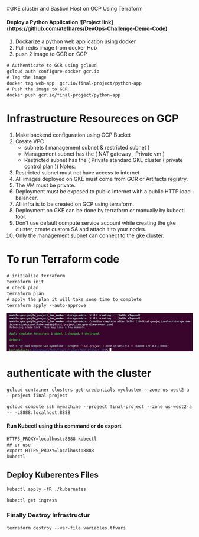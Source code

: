 #GKE cluster and Bastion Host on GCP Using Terraform
#### Deploy a Python Application ![Project link] (https://github.com/atefhares/DevOps-Challenge-Demo-Code)
1. Dockarize a python web application using docker
2. Pull redis image from docker Hub 
3. push 2 image to GCR on GCP
```
# Authenticate to GCR using gcloud
gcloud auth configure-docker gcr.io
# Tag the image 
docker tag web-app  gcr.io/final-project/python-app
# Push the image to GCR
docker push gcr.io/final-project/python-app

```
# Infrastructure Resoureces on GCP
1. Make backend configuration using GCP Bucket
2. Create VPC
	* subnets ( management subnet & restricted subnet )
	* Management subnet has the ( NAT gateway , Private vm )
	* Restricted subnet has the ( Private standard GKE cluster ( private control plan ))
Notes:
1. Restricted subnet must not have access to internet
2. All images deployed on GKE must come from GCR or Artifacts registry.
3. The VM must be private.
4. Deployment must be exposed to public internet with a public HTTP load balancer.
5. All infra is to be created on GCP using terraform.
6. Deployment on GKE can be done by terraform or manually by kubectl tool.
7. Don’t use default compute service account while creating the gke cluster, create
custom SA and attach it to your nodes.
8. Only the management subnet can connect to the gke cluster.

# To run Terraform code
```
# initialize terraform
terraform init
# check plan
terraform plan 
# apply the plan it will take some time to complete 
terraform apply --auto-approve
```
  <img  src="prove.png">

# authenticate with the cluster
```
gcloud container clusters get-credentials mycluster --zone us-west2-a --project final-project
```
```
gcloud compute ssh mymachine --project final-project --zone us-west2-a -- -L8888:localhost:8888
```
#### Run Kubectl using this command or do export
```
HTTPS_PROXY=localhost:8888 kubectl
## or use 
export HTTPS_PROXY=localhost:8888
kubectl
```

## Deploy Kuberentes Files
```
kubectl apply -fR ./kubernetes
```
```
kubectl get ingress
```

### Finally Destroy Infrastructur
```
terraform destroy --var-file variables.tfvars
```

